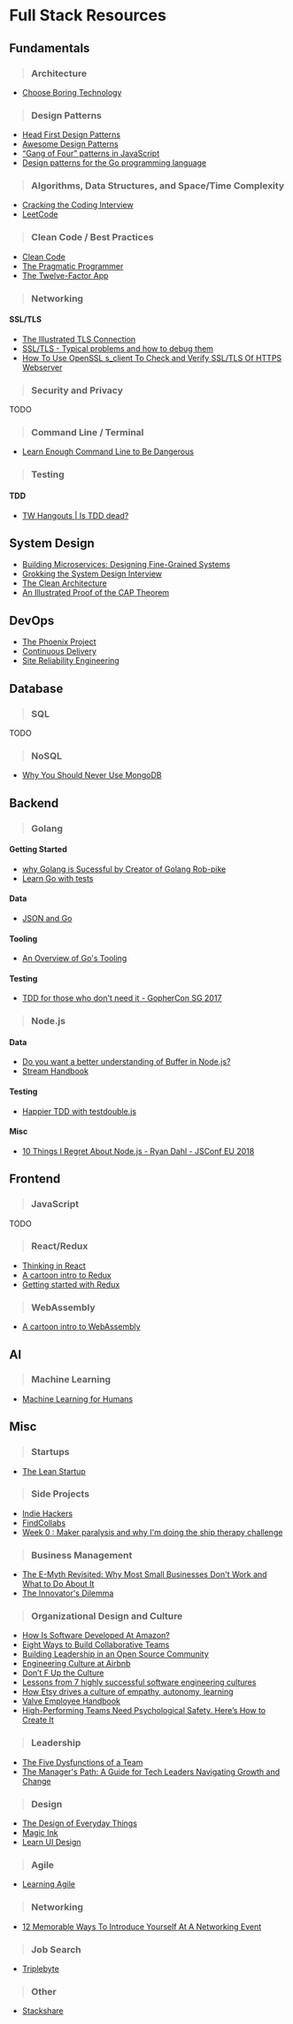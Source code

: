 # Full Stack Resources

## Fundamentals

> ### Architecture

- [Choose Boring Technology](http://boringtechnology.club/)

> ### Design Patterns

- [Head First Design Patterns](https://www.amazon.com/Head-First-Design-Patterns-Brain-Friendly/dp/0596007124)
- [Awesome Design Patterns](https://github.com/DovAmir/awesome-design-patterns)
- [“Gang of Four” patterns in JavaScript](https://designpatternsgame.com/patterns)
- [Design patterns for the Go programming language](https://bvwells.github.io/go-patterns/)

> ### Algorithms, Data Structures, and Space/Time Complexity

- [Cracking the Coding Interview](https://www.amazon.com/Cracking-Coding-Interview-Programming-Questions/dp/0984782850)
- [LeetCode](https://leetcode.com/)

> ### Clean Code / Best Practices

- [Clean Code](https://www.amazon.com/Clean-Code-Handbook-Software-Craftsmanship/dp/0132350882)
- [The Pragmatic Programmer](https://www.amazon.com/Pragmatic-Programmer-Journeyman-Master/dp/020161622X/ref=pd_lpo_sbs_14_t_1?_encoding=UTF8&psc=1&refRID=H6TFX06T5PAJ7VB2X4CJ)
- [The Twelve-Factor App](https://12factor.net/)

> ### Networking

#### SSL/TLS

- [The Illustrated TLS Connection](https://tls.ulfheim.net/)
- [SSL/TLS - Typical problems and how to debug them](https://maulwuff.de/research/ssl-debugging.html)
- [How To Use OpenSSL s_client To Check and Verify SSL/TLS Of HTTPS Webserver](https://www.poftut.com/use-openssl-s_client-check-verify-ssltls-https-webserver/)

> ### Security and Privacy

TODO

> ### Command Line / Terminal

- [Learn Enough Command Line to Be Dangerous](https://www.learnenough.com/command-line-tutorial?single_page=1)

> ### Testing

#### TDD

- [TW Hangouts | Is TDD dead?](https://www.youtube.com/watch?v=z9quxZsLcfo&list=PLJb2p0qX8R_qSRhs14CiwKuDuzERXSU8m)

## System Design

- [Building Microservices: Designing Fine-Grained Systems](https://www.amazon.com/Building-Microservices-Designing-Fine-Grained-Systems/dp/1491950358)
- [Grokking the System Design Interview](https://www.educative.io/collection/5668639101419520/5649050225344512)
- [The Clean Architecture](https://blog.cleancoder.com/uncle-bob/2012/08/13/the-clean-architecture.html)
- [An Illustrated Proof of the CAP Theorem](https://mwhittaker.github.io/blog/an_illustrated_proof_of_the_cap_theorem/)

## DevOps

- [The Phoenix Project](https://www.amazon.com/Phoenix-Project-DevOps-Helping-Business/dp/0988262592)
- [Continuous Delivery](https://www.amazon.com/Continuous-Delivery-Deployment-Automation-Addison-Wesley/dp/0321601912)
- [Site Reliability Engineering](https://landing.google.com/sre/books/)

## Database

> ### SQL

TODO

> ### NoSQL

- [Why You Should Never Use MongoDB](http://www.sarahmei.com/blog/2013/11/11/why-you-should-never-use-mongodb/comment-page-2/)

## Backend

> ### Golang

#### Getting Started

- [why Golang is Sucessful by Creator of Golang Rob-pike](https://www.youtube.com/watch?v=cQ7STILAS0M)
- [Learn Go with tests](https://quii.gitbook.io/learn-go-with-tests)

#### Data

- [JSON and Go](https://blog.golang.org/json-and-go)

#### Tooling

- [An Overview of Go's Tooling](https://www.alexedwards.net/blog/an-overview-of-go-tooling)

#### Testing

- [TDD for those who don't need it - GopherCon SG 2017](https://www.youtube.com/watch?v=a6oP24CSdUg&t=482s)

> ### Node.js

#### Data

- [Do you want a better understanding of Buffer in Node.js?](https://medium.freecodecamp.org/do-you-want-a-better-understanding-of-buffer-in-node-js-check-this-out-2e29de2968e8)
- [Stream Handbook](https://github.com/substack/stream-handbook)

#### Testing

- [Happier TDD with testdouble.js](https://vimeo.com/169413322)

#### Misc

- [10 Things I Regret About Node.js - Ryan Dahl - JSConf EU 2018](https://www.youtube.com/watch?v=M3BM9TB-8yA)

## Frontend

> ### JavaScript

TODO

> ### React/Redux

- [Thinking in React](https://reactjs.org/docs/thinking-in-react.html)
- [A cartoon intro to Redux](https://code-cartoons.com/a-cartoon-intro-to-redux-3afb775501a6)
- [Getting started with Redux](https://egghead.io/courses/getting-started-with-redux)

> ### WebAssembly

- [A cartoon intro to WebAssembly](https://hacks.mozilla.org/2017/02/a-cartoon-intro-to-webassembly)

## AI

> ### Machine Learning

- [Machine Learning for Humans](https://medium.com/machine-learning-for-humans/why-machine-learning-matters-6164faf1df12)

## Misc

> ### Startups

- [The Lean Startup](https://www.amazon.com/Lean-Startup-Entrepreneurs-Continuous-Innovation/dp/0307887898)

> ### Side Projects

- [Indie Hackers](https://www.indiehackers.com)
- [FindCollabs](https://findcollabs.com)
- [Week 0 : Maker paralysis and why I'm doing the ship therapy challenge](https://othmane.io/writing/ship_therapy_maker_paralysis_week_0)

> ### Business Management

- [The E-Myth Revisited: Why Most Small Businesses Don't Work and What to Do About It](https://www.amazon.com/Myth-Revisited-Small-Businesses-About/dp/0887307280)
- [The Innovator's Dilemma](https://www.amazon.com/Innovators-Dilemma-Revolutionary-Change-Business/dp/0062060244)

> ### Organizational Design and Culture

- [How Is Software Developed At Amazon?](http://highscalability.com/blog/2019/3/4/how-is-software-developed-at-amazon.html)
- [Eight Ways to Build Collaborative Teams](https://hbr.org/2007/11/eight-ways-to-build-collaborative-teams)
- [Building Leadership in an Open Source Community](https://www.linuxfoundation.org/resources/open-source-guides/building-leadership-in-an-open-source-community/)
- [Engineering Culture at Airbnb](https://medium.com/airbnb-engineering/engineering-culture-at-airbnb-345797c17cbe)
- [Don’t F Up the Culture](https://medium.com/@bchesky/dont-fuck-up-the-culture-597cde9ee9d4)
- [Lessons from 7 highly successful software engineering cultures](https://techbeacon.com/app-dev-testing/lessons-7-highly-successful-software-engineering-cultures)
- [How Etsy drives a culture of empathy, autonomy, learning](https://www.pagerduty.com/blog/etsy-engineer-exchange/)
- [Valve Employee Handbook](https://steamcdn-a.akamaihd.net/apps/valve/Valve_NewEmployeeHandbook.pdf)
- [High-Performing Teams Need Psychological Safety. Here’s How to Create It](https://hbr.org/2017/08/high-performing-teams-need-psychological-safety-heres-how-to-create-it)

> ### Leadership

- [The Five Dysfunctions of a Team](https://www.amazon.com/Five-Dysfunctions-Team-Leadership-Fable/dp/0787960756)
- [The Manager's Path: A Guide for Tech Leaders Navigating Growth and Change](https://www.amazon.com/Managers-Path-Leaders-Navigating-Growth-ebook/dp/B06XP3GJ7F)

> ### Design

- [The Design of Everyday Things](https://www.amazon.com/Design-Everyday-Things-Donald-Norman/dp/1452654123)
- [Magic Ink](http://worrydream.com/MagicInk/)
- [Learn UI Design](https://learnui.design/)

> ### Agile

- [Learning Agile](https://www.amazon.com/Learning-Agile-Understanding-Scrum-Kanban/dp/1449331920)

> ### Networking

- [12 Memorable Ways To Introduce Yourself At A Networking Event](https://www.forbes.com/sites/forbescommunicationscouncil/2019/04/23/12-memorable-ways-to-introduce-yourself-at-a-networking-event/#365e6a3a4d88)

> ### Job Search

- [Triplebyte](https://triplebyte.com)

> ### Other

- [Stackshare](https://stackshare.io)
